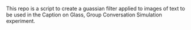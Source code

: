 This repo is a script to create a guassian filter applied to 
images of text to be used in the Caption on Glass, Group Conversation
Simulation experiment.